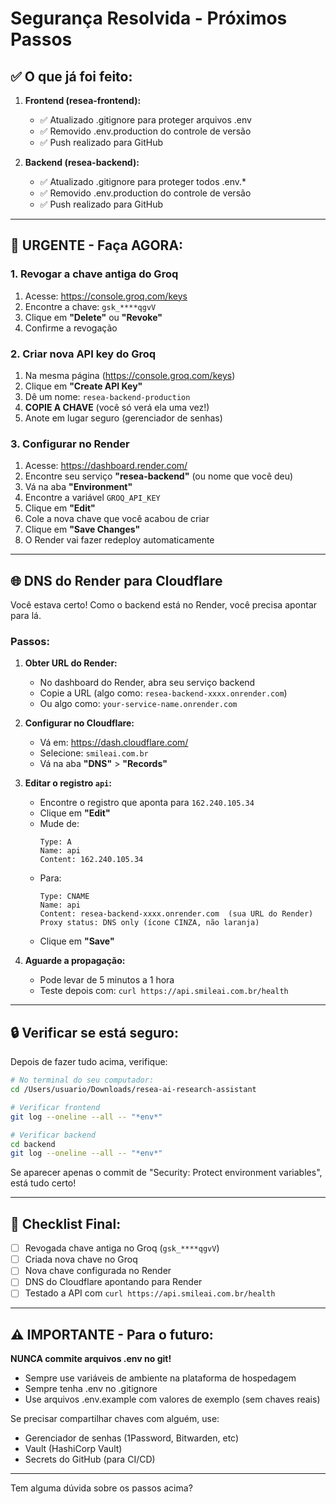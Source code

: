 # Segurança Resolvida - Próximos Passos

## ✅ O que já foi feito:

1. **Frontend (resea-frontend):**
   - ✅ Atualizado .gitignore para proteger arquivos .env
   - ✅ Removido .env.production do controle de versão
   - ✅ Push realizado para GitHub

2. **Backend (resea-backend):**
   - ✅ Atualizado .gitignore para proteger todos .env.*
   - ✅ Removido .env.production do controle de versão
   - ✅ Push realizado para GitHub

---

## 🔴 URGENTE - Faça AGORA:

### 1. Revogar a chave antiga do Groq

1. Acesse: https://console.groq.com/keys
2. Encontre a chave: `gsk_****qgvV`
3. Clique em **"Delete"** ou **"Revoke"**
4. Confirme a revogação

### 2. Criar nova API key do Groq

1. Na mesma página (https://console.groq.com/keys)
2. Clique em **"Create API Key"**
3. Dê um nome: `resea-backend-production`
4. **COPIE A CHAVE** (você só verá ela uma vez!)
5. Anote em lugar seguro (gerenciador de senhas)

### 3. Configurar no Render

1. Acesse: https://dashboard.render.com/
2. Encontre seu serviço **"resea-backend"** (ou nome que você deu)
3. Vá na aba **"Environment"**
4. Encontre a variável `GROQ_API_KEY`
5. Clique em **"Edit"**
6. Cole a nova chave que você acabou de criar
7. Clique em **"Save Changes"**
8. O Render vai fazer redeploy automaticamente

---

## 🌐 DNS do Render para Cloudflare

Você estava certo! Como o backend está no Render, você precisa apontar para lá.

### Passos:

1. **Obter URL do Render:**
   - No dashboard do Render, abra seu serviço backend
   - Copie a URL (algo como: `resea-backend-xxxx.onrender.com`)
   - Ou algo como: `your-service-name.onrender.com`

2. **Configurar no Cloudflare:**
   - Vá em: https://dash.cloudflare.com/
   - Selecione: `smileai.com.br`
   - Vá na aba **"DNS"** > **"Records"**

3. **Editar o registro `api`:**
   - Encontre o registro que aponta para `162.240.105.34`
   - Clique em **"Edit"**
   - Mude de:
     ```
     Type: A
     Name: api
     Content: 162.240.105.34
     ```
   - Para:
     ```
     Type: CNAME
     Name: api
     Content: resea-backend-xxxx.onrender.com  (sua URL do Render)
     Proxy status: DNS only (ícone CINZA, não laranja)
     ```
   - Clique em **"Save"**

4. **Aguarde a propagação:**
   - Pode levar de 5 minutos a 1 hora
   - Teste depois com: `curl https://api.smileai.com.br/health`

---

## 🔒 Verificar se está seguro:

Depois de fazer tudo acima, verifique:

```bash
# No terminal do seu computador:
cd /Users/usuario/Downloads/resea-ai-research-assistant

# Verificar frontend
git log --oneline --all -- "*env*"

# Verificar backend
cd backend
git log --oneline --all -- "*env*"
```

Se aparecer apenas o commit de "Security: Protect environment variables", está tudo certo!

---

## 📝 Checklist Final:

- [ ] Revogada chave antiga no Groq (`gsk_****qgvV`)
- [ ] Criada nova chave no Groq
- [ ] Nova chave configurada no Render
- [ ] DNS do Cloudflare apontando para Render
- [ ] Testado a API com `curl https://api.smileai.com.br/health`

---

## ⚠️ IMPORTANTE - Para o futuro:

**NUNCA commite arquivos .env no git!**

- Sempre use variáveis de ambiente na plataforma de hospedagem
- Sempre tenha .env no .gitignore
- Use arquivos .env.example com valores de exemplo (sem chaves reais)

Se precisar compartilhar chaves com alguém, use:
- Gerenciador de senhas (1Password, Bitwarden, etc)
- Vault (HashiCorp Vault)
- Secrets do GitHub (para CI/CD)

---

Tem alguma dúvida sobre os passos acima?
